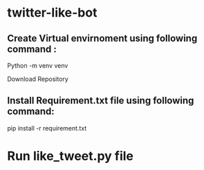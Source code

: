 # twitter-like-bot

## Create Virtual envirnoment using following command :
Python -m venv venv

Download Repository

## Install Requirement.txt file using following command:
pip install -r requirement.txt

# Run like_tweet.py file 
